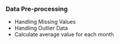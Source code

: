### Data Pre-processing

- Handling Missing Values
- Handling Outlier Data
- Calculate average value for each month
